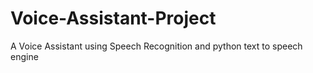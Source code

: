 # Voice-Assistant-Project
A Voice Assistant using Speech Recognition and python text to speech engine
